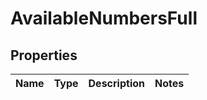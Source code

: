 
# AvailableNumbersFull

## Properties
Name | Type | Description | Notes
------------ | ------------- | ------------- | -------------



